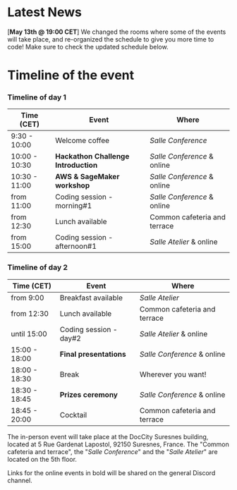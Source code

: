 # Latest News

[**May 13th @ 19:00 CET**] We changed the rooms where some of the events will take place, and re-organized the schedule to give you more time to code! Make sure to check the updated schedule below.

# Timeline of the event

### Timeline of day 1

| Time (CET)  | Event | Where |
| ------------- | ------------- | --------------------------- |
| 9:30 - 10:00 | Welcome coffee  | _Salle Conference_ |
| 10:00 - 10:30 | **Hackathon Challenge Introduction** | _Salle Conference_ & online  |
| 10:30 - 11:00 | **AWS & SageMaker workshop** | _Salle Conference_ & online  |
| from 11:00 | Coding session - morning#1 | _Salle Conference_ & online |
| from 12:30 | Lunch available | Common cafeteria and terrace |
| from 15:00 | Coding session - afternoon#1 | _Salle Atelier_ & online |

### Timeline of day 2
| Time (CET)  | Event | Where |
| ------------- | ------------- | --------------------------- |
| from 9:00 | Breakfast available | _Salle Atelier_ |
| from 12:30 | Lunch available | Common cafeteria and terrace |
| until 15:00 | Coding session - day#2 | _Salle Atelier_ & online |
| 15:00 - 18:00 | **Final presentations** | _Salle Conference_ & online |
| 18:00 - 18:30 | Break | Wherever you want! |
| 18:30 - 18:45 | **Prizes ceremony** | _Salle Conference_ & online |
| 18:45 - 20:00 | Cocktail | Common cafeteria and terrace |

The in-person event will take place at the DocCity Suresnes building, located at 5 Rue Gardenat Lapostol, 92150 Suresnes, France.
The "Common cafeteria and terrace", the "_Salle Conference_" and the "_Salle Atelier_" are located on the 5th floor.

Links for the online events in bold will be shared on the general Discord channel.
